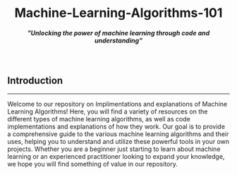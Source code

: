 <h1 align="center"> Machine-Learning-Algorithms-101 </h1>
<i><h5 align="center">"Unlocking the power of machine learning through code and understanding"<h5></i>

<br>

## Introduction
<hr>
Welcome to our repository on Implimentations and explanations of Machine Learning Algorithms! Here, you will find a variety of resources on the different types of machine learning algorithms, as well as code implementations and explanations of how they work. Our goal is to provide a comprehensive guide to the various machine learning algorithms and their uses, helping you to understand and utilize these powerful tools in your own projects. Whether you are a beginner just starting to learn about machine learning or an experienced practitioner looking to expand your knowledge, we hope you will find something of value in our repository.